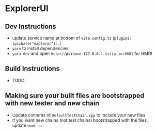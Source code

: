 # ExplorerUI

## Dev Instructions

-   update service name at bottom of `vite.config.ts` (`plugins: [psibase("explorer")],`)
-   `yarn` to install dependencies
-   `yarn dev` and open `http://psibase.127.0.0.1.sslip.io:8081` for HMR!

## Build Instructions

- TODO:

## Making sure your built files are bootstrapped with new tester and new chain

-   Update contents of `DefaultTestChain.cpp` to include your new files
-   If you want new chains (not test chains) bootstrapped with the files, update `boot.rs`
